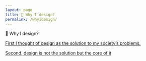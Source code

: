 ```yaml
---
layout: page
title: 🎲 Why I design? 
permalink: /whyidesign/
---
```

🎲 Why I design? 

[First I thought of design as the solution to my society’s problems.](whyidesign1.html) 

[Second, design is not the solution but the core of it](whyidesign2.html) 
